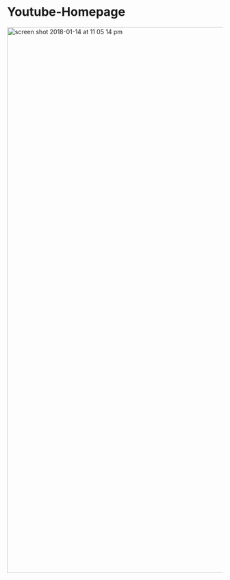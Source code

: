 # Youtube-Homepage

<img width="1275" alt="screen shot 2018-01-14 at 11 05 14 pm" src="https://user-images.githubusercontent.com/30241726/34927979-efe4988a-f97f-11e7-9f17-b48101b13b3e.png">
